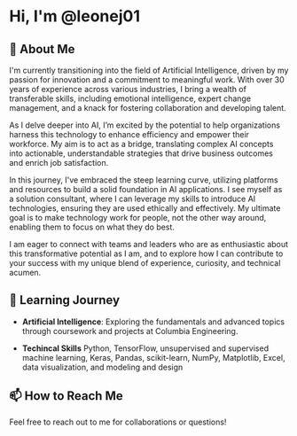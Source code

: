 # Hi, I'm @leonej01

## 🚀 About Me
I'm currently transitioning into the field of Artificial Intelligence, driven by my passion for innovation and a commitment to meaningful work. With over 30 years of experience across various industries, I bring a wealth of transferable skills, including emotional intelligence, expert change management, and a knack for fostering collaboration and developing talent.

As I delve deeper into AI, I’m excited by the potential to help organizations harness this technology to enhance efficiency and empower their workforce. My aim is to act as a bridge, translating complex AI concepts into actionable, understandable strategies that drive business outcomes and enrich job satisfaction.

In this journey, I've embraced the steep learning curve, utilizing platforms and resources to build a solid foundation in AI applications. I see myself as a solution consultant, where I can leverage my skills to introduce AI technologies, ensuring they are used ethically and effectively. My ultimate goal is to make technology work for people, not the other way around, enabling them to focus on what they do best.

I am eager to connect with teams and leaders who are as enthusiastic about this transformative potential as I am, and to explore how I can contribute to your success with my unique blend of experience, curiosity, and technical acumen.

## 🌱 Learning Journey
- **Artificial Intelligence**: Exploring the fundamentals and advanced topics through coursework and projects at Columbia Engineering.

- **Techincal Skills**
Python, TensorFlow, unsupervised and supervised machine learning, Keras, Pandas, scikit-learn, NumPy, Matplotlib, Excel, data visualization, and modeling and design


## 📫 How to Reach Me
Feel free to reach out to me for collaborations or questions!


